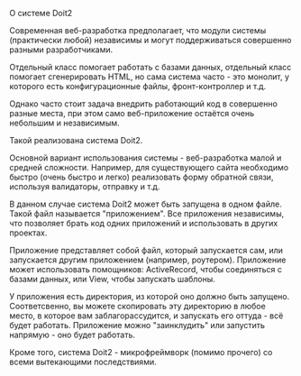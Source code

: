 О системе Doit2

Современная веб-разработка предполагает, что модули системы (практически любой) независимы и могут поддерживаться совершенно разными разработчиками.

Отдельный класс помогает работать с базами данных, отдельный класс помогает сгенерировать HTML, но сама система часто - это монолит, у которого есть конфигурационные файлы, фронт-контроллер и т.д.

Однако часто стоит задача внедрить работающий код в совершенно разные места, при этом само веб-приложение остаётся очень небольшим и независимым.

Такой реализована система Doit2.

Основной вариант использования системы - веб-разработка малой и средней сложности. Например, для существующего сайта необходимо быстро (очень быстро и легко) реализовать форму обратной связи, используя валидаторы, отправку и т.д.

В данном случае система Doit2 может быть запущена в одном файле. Такой файл называется "приложением". Все приложения независимы, что позволяет брать код одних приложений и использовать в других проектах.

Приложение представляет собой файл, который запускается сам, или запускается другим приложением (например, роутером). Приложение может использовать помощников: ActiveRecord, чтобы соединяться с базами данных, или View, чтобы запускать шаблоны.

У приложения есть директория, из которой оно должно быть запущено. Соответсвенно, вы можете скопировать эту директорию в любое место, в которое вам заблагорассудится, и запускать его оттуда - всё будет работать. Приложение можно "заинклудить" или запустить напрямую - оно будет работать.

Кроме того, система Doit2 - микрофреймворк (помимо прочего) со всеми вытекающими последствиями.